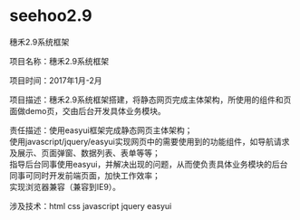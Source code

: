 # seehoo2.9
穗禾2.9系统框架
   
   
   
项目名称：穗禾2.9系统框架
   
项目时间：2017年1月-2月   
   
项目描述：穗禾2.9系统框架搭建，将静态网页完成主体架构，所使用的组件和页面做demo页，交由后台开发具体业务模块。
   
责任描述：使用easyui框架完成静态网页主体架构；   
使用javascript/jquery/easyui实现网页中的需要使用到的功能组件，如导航请求及展示、页面弹窗、数据列表、表单等等；   
指导后台同事使用easyui，并解决出现的问题，从而使负责具体业务模块的后台同事可同时开发前端页面，加快工作效率；    
实现浏览器兼容（兼容到IE9）。
   
涉及技术：html css javascript jquery easyui
